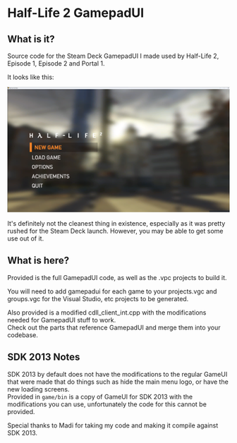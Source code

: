 # Half-Life 2 GamepadUI

## What is it?

Source code for the Steam Deck GamepadUI I made used by Half-Life 2, Episode 1, Episode 2 and Portal 1.

It looks like this:

![Image of Half-Life 2 main menu with GamepadUI](.assets/image.png)

It's definitely not the cleanest thing in existence, especially as it was pretty rushed for the Steam Deck launch. However, you may be able to get some use out of it.

## What is here?

Provided is the full GamepadUI code, as well as the .vpc projects to build it.

You will need to add gamepadui for each game to your projects.vgc and groups.vgc for the Visual Studio, etc projects to be generated.

Also provided is a modified cdll_client_int.cpp with the modifications needed for GamepadUI stuff to work.</br>Check out the parts that reference GamepadUI and merge them into your codebase.

## SDK 2013 Notes

SDK 2013 by default does not have the modifications to the regular GameUI that were made that do things such as hide the main menu logo, or have the new loading screens. </br>
Provided in `game/bin` is a copy of GameUI for SDK 2013 with the modifications you can use, unfortunately the code for this cannot be provided.

Special thanks to Madi for taking my code and making it compile against SDK 2013.
